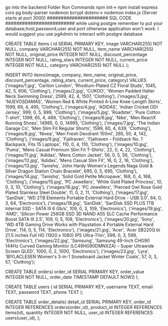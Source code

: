 go into the backend Folder
Run Commands
 npm init->
 npm install express cors pg body-parser nodemon bcrypt dotenv->
 nodemon index.js (Server starts at port 3000)
 ######################  SQL CODE #########################
while using postgre remember to put your database,host,password,user and port otherwise application won't work.
I would suggest you use pgAdmin to interact with postgre database

CREATE TABLE items (
    id SERIAL PRIMARY KEY,
    image VARCHAR(255) NOT NULL,
    company VARCHAR(255) NOT NULL,
    item_name VARCHAR(255) NOT NULL,
    original_price INTEGER NOT NULL,
    discount_percentage INTEGER NOT NULL,
    rating_stars INTEGER NOT NULL,
    current_price INTEGER NOT NULL,
    category VARCHAR(255) NOT NULL
);
 
 INSERT INTO items(image, company, item_name, original_price, discount_percentage, rating_stars, current_price, category)
VALUES
('images/1.jpg', 'Carlton London', 'Rhodium-Plated CZ Floral Studs', 1045, 42, 5, 606, 'Clothing'),
('images/2.jpg', 'CUKOO', 'Women Padded Halter Neck Swimming Dress', 2599, 42, 4, 1507, 'Clothing'),
('images/3.jpg', 'NUEVOSDAMAS', 'Women Red & White Printed A-Line Knee-Length Skirts', 1599, 69, 4, 495, 'Clothing'),
('images/4.jpg', 'ADIDAS', 'Indian Cricket ODI Jersey', 999, 0, 5, 999, 'Clothing'),
('images/5.jpg', 'Roadster', 'Pure Cotton T-shirt', 1399, 65, 4, 489, 'Clothing'),
('images/6.jpg', 'Nike', 'Men ReactX Running Shoes', 14995, 0, 0, 14995, 'Clothing'),
('images/7.jpg', 'The Indian Garage Co', 'Men Slim Fit Regular Shorts', 1599, 60, 4, 639, 'Clothing'),
('images/8.jpg', 'Nivea', 'Men Fresh Deodrant 150ml', 285, 50, 4, 142, 'Clothing'),
('images/9.jpg', 'Fjallraven', 'Fjallraven - Foldsack No. 1 Backpack, Fits 15 Laptops', 110, 0, 4, 110, 'Clothing'),
('images/10.jpg', 'Puma', 'Mens Casual Premium Slim Fit T-Shirts', 22, 0, 4, 22, 'Clothing'),
('images/11.jpg', 'Adidas', 'Mens Cotton Jacket', 56, 0, 5, 56, 'Clothing'),
('images/12.jpg', 'Adidas', 'Mens Casual Slim Fit', 16, 0, 2, 16, 'Clothing'),
('images/13.jpg', 'Tanishq', 'John Hardy Women\'s Legends Naga Gold & Silver Dragon Station Chain Bracelet', 695, 0, 5, 695, 'Clothing'),
('images/14.jpg', 'Tanishq', 'Solid Gold Petite Micropave', 168, 0, 4, 168, 'Clothing'),
('images/15.jpg', 'PC Jewellers', 'White Gold Plated Princess', 10, 0, 3, 10, 'Clothing'),
('images/16.jpg', 'PC Jewellers', 'Pierced Owl Rose Gold Plated Stainless Steel Double', 11, 0, 2, 11, 'Clothing'),
('images/17.jpg', 'SanDisk', 'WD 2TB Elements Portable External Hard Drive - USB 3.0', 64, 0, 3, 64, 'Electronics'),
('images/18.jpg', 'SanDisk', 'SanDisk SSD PLUS 1TB Internal SSD - SATA III 6 Gb/s', 109, 0, 3, 109, 'Electronics'),
('images/19.jpg', 'AMD', 'Silicon Power 256GB SSD 3D NAND A55 SLC Cache Performance Boost SATA III 2.5', 109, 0, 5, 109, 'Electronics'),
('images/20.jpg', 'Sony', 'WD 4TB Gaming Drive Works with Playstation 4 Portable External Hard Drive', 114, 0, 5, 114, 'Electronics'),
('images/21.jpg', 'Acer', 'Acer SB220Q bi 21.5 inches Full HD (1920 x 1080) IPS Ultra-Thin', 599, 0, 3, 599, 'Electronics'),
('images/22.jpg', 'Samsung', 'Samsung 49-Inch CHG90 144Hz Curved Gaming Monitor (LC49HG90DMNXZA) – Super Ultrawide Screen QLED', 1000, 0, 2, 1000, 'Electronics'),
('images/23.jpg', 'Lyra', 'BIYLACLESEN Women\'s 3-in-1 Snowboard Jacket Winter Coats', 57, 0, 3, 57, 'Clothing');
  
CREATE TABLE orders(
    order_id SERIAL PRIMARY KEY,
    order_value INTEGER NOT NULL,
    order_date TIMESTAMP DEFAULT NOW()
);

CREATE TABLE users (
    id SERIAL PRIMARY KEY,
    username TEXT,
    email TEXT,
    password TEXT,
    phone TEXT
);

CREATE TABLE order_details(
  detail_id SERIAL PRIMARY KEY,
  order_id INTEGER REFERENCES orders(order_id),
  product_id INTEGER REFERENCES items(id),
  quantity INTEGER NOT NULL,
  user_id INTEGER REFERENCES users(user_id),
);

